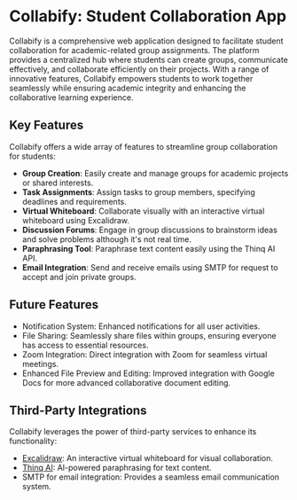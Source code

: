 # Collabify: Student Collaboration App


Collabify is a comprehensive web application designed to facilitate student collaboration for academic-related group assignments. 
The platform provides a centralized hub where students can create groups, communicate effectively, and collaborate efficiently on their projects.
With a range of innovative features, Collabify empowers students to work together seamlessly while ensuring academic integrity and enhancing the collaborative learning experience.

## Key Features

Collabify offers a wide array of features to streamline group collaboration for students:

- **Group Creation**: Easily create and manage groups for academic projects or shared interests.
- **Task Assignments**: Assign tasks to group members, specifying deadlines and requirements.
- **Virtual Whiteboard**: Collaborate visually with an interactive virtual whiteboard using Excalidraw.
- **Discussion Forums**: Engage in group discussions to brainstorm ideas and solve problems although it's not real time.
- **Paraphrasing Tool**: Paraphrase text content easily using the Thinq AI API.
- **Email Integration**: Send and receive emails using SMTP for request to accept and join private groups.
  
## Future Features
- Notification System: Enhanced notifications for all user activities.
- File Sharing: Seamlessly share files within groups, ensuring everyone has access to essential resources.
- Zoom Integration: Direct integration with Zoom for seamless virtual meetings.
- Enhanced File Preview and Editing: Improved integration with Google Docs for more advanced collaborative document editing.

## Third-Party Integrations

Collabify leverages the power of third-party services to enhance its functionality:

- [Excalidraw](https://excalidraw.com/): An interactive virtual whiteboard for visual collaboration.
- [Thinq AI](https://tinq.ai/): AI-powered paraphrasing for text content.
- SMTP for email integration: Provides a seamless email communication system.

